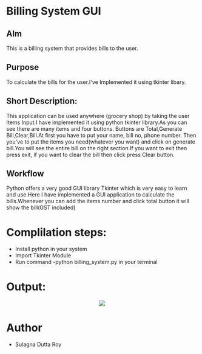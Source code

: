 <h1>Billing System GUI</h1>

<h2>AIm</h2>
<p>This is a billing system that provides bills to the user.</p>

<h2>Purpose</h2>
<p>To calculate the bills for the user.I've Implemented it using tkinter libary.</p>

<h2>Short Description:</h2>
<p>This application can be used anywhere (grocery shop) by taking the user Items  Input.I have implemented it using python tkinter library.As you can see there are many items and four buttons. Buttons are Total,Generate Bill,Clear,Bill.At first you have to put your name, bill no, phone number. Then you've to put the items you need(whatever you want) and click on generate bill.You will see the entire bill on the right section.If you want to exit then press exit, if you want to clear the bill then click press Clear button.</p>

<h2>Workflow</h2>
<p>Python offers a very good GUI library Tkinter which is very easy to learn and use.Here I have implemented a GUI application to calculate the bills.Whenever you can add the items number and click total button it will show the bill(GST included) </p>

<h1>Complilation steps:</h1>
<ul>
  <li>Install python in your system</li>
  <li>Import Tkinter Module</li>
  <li>Run command -python billing_system.py in your terminal</li>
  
 </ul>


<h1>Output:</h1>
<p align="center"><img src="https://github.com/Sulagna-Dutta-Roy/Awesome_Python_Scripts/blob/Sulagna/GUIScripts/Billing%20System/Images/Bill.PNG"></p>


<h1>Author</h1>
<ul><li>Sulagna Dutta Roy</li></ul>

